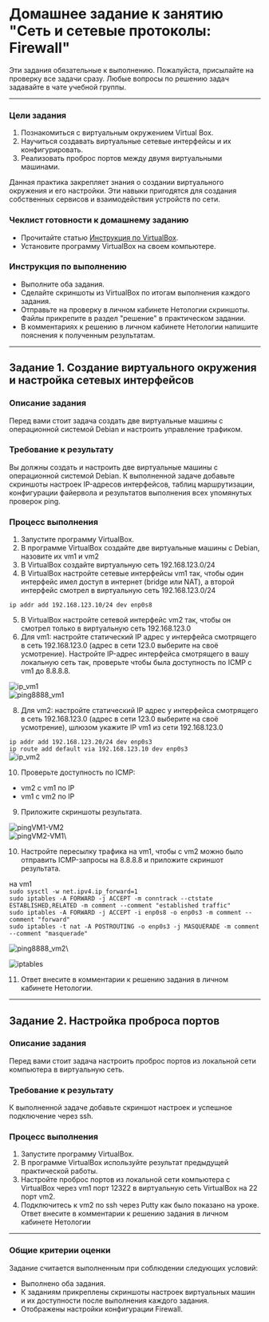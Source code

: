 # Домашнее задание к занятию "Сеть и сетевые протоколы: Firewall"
 
Эти задания обязательные к выполнению. Пожалуйста, присылайте на проверку все задачи сразу. Любые вопросы по решению задач задавайте в чате учебной группы.

---

### Цели задания
1. Познакомиться с виртуальным окружением Virtual Box.
2. Научиться создавать виртуальные сетевые интерфейсы и их конфигурировать.
3. Реализовать проброс портов между двумя виртуальными машинами.

Данная практика закрепляет знания о создании виртуального окружения и его настройки. Эти навыки пригодятся для создания собственных сервисов и взаимодействия устройств по сети.

### Чеклист готовности к домашнему заданию
- Прочитайте статью [Инструкция по VirtualBox](https://hackware.ru/?p=3727). 
- Установите программу VirtualBox на своем компьютере.

### Инструкция по выполнению 
- Выполните оба задания.
- Сделайте скриншоты из VirtualBox по итогам выполнения каждого задания.
- Отправьте на проверку в личном кабинете Нетологии скриншоты. Файлы прикрепите в раздел "решение" в практическом задании.
- В комментариях к решению в личном кабинете Нетологии напишите пояснения к полученным результатам. 

---

## Задание 1. Создание виртуального окружения и настройка сетевых интерфейсов

### Описание задания
Перед вами стоит задача создать две виртуальные машины с операционной системой Debian и настроить управление трафиком.

### Требование к результату
Вы должны создать и настроить две виртуальные машины с операционной системой Debian. К выполненной задаче добавьте скриншоты настроек IP-адресов интерфейсов, таблиц маршрутизации, конфигурации файервола и результатов выполнения всех упомянутых проверок ping.

### Процесс выполнения
1. Запустите программу VirtualBox.
2. В программе VirtualBox создайте две виртуальные машины с Debian, назовите их vm1 и vm2
3. В VirtualBox создайте виртуальную сеть 192.168.123.0/24
4. В VirtualBox настройте сетевые интерфейсы vm1 так, чтобы один интерфейс имел доступ в интернет (bridge или NAT), а второй интерфейс смотрел в виртуальную сеть 192.168.123.0/24

`ip addr add 192.168.123.10/24 dev enp0s8`

5. В VirtualBox настройте сетевой интерфейс vm2 так, чтобы он смотрел только в виртуальную сеть 192.168.123.0
6. Для vm1: настройте статический IP адрес у интерфейса смотрящего в сеть 192.168.123.0 (адрес в сети 123.0 выберите на своё усмотрение). Настройте IP-адрес интерфейса смотрящего в вашу локальную сеть так, проверьте чтобы была доступность по ICMP c vm1 до 8.8.8.8.

![ip_vm1](ip_vm1.JPG)\
![ping8888_vm1](ping8888_vm1.JPG)

8. Для vm2: настройте статический IP адрес у интерфейса смотрящего в сеть 192.168.123.0 (адрес в сети 123.0 выберите на своё усмотрение), шлюзом укажите IP vm1 из сети 192.168.123.0

`ip addr add 192.168.123.20/24 dev enp0s3`\
`ip route add default via 192.168.123.10 dev enp0s3`\
![ip_vm2](ip_vm2.JPG)

10. Проверьте доступность по ICMP:
 - vm2 с vm1 по IP
 - vm1 с vm2 по IP 
9. Приложите скриншоты результата.

![pingVM1-VM2](pingVM1-VM2.JPG)\
![pingVM2-VM1](pingVM2-VM1.JPG)\
   
10. Настройте пересылку трафика на vm1, чтобы с vm2 можно было отправить ICMP-запросы на 8.8.8.8 и приложите скриншот результата.

на vm1\
`sudo sysctl -w net.ipv4.ip_forward=1`\
`sudo iptables -A FORWARD -j ACCEPT -m conntrack --ctstate ESTABLISHED,RELATED -m comment --comment "established traffic"`\
`sudo iptables -A FORWARD -j ACCEPT -i enp0s8 -o enp0s3 -m comment --comment "forward"`\
`sudo iptables -t nat -A POSTROUTING -o enp0s3 -j MASQUERADE -m comment --comment "masquerade"`

![ping8888_vm2](ping8888_vm2.JPG)\

![iptables](iptables.JPG)

11. Ответ внесите в комментарии к решению задания в личном кабинете Нетологии.

--- 

## Задание 2. Настройка проброса портов

### Описание задания
Перед вами стоит задача настроить проброс портов из локальной сети компьютера в виртуальную сеть.

### Требование к результату
К выполненной задаче добавьте скриншот настроек и успешное подключение через ssh.

### Процесс выполнения
1. Запустите программу VirtualBox.
2. В программе VirtualBox используйте результат предыдущей практической работы.
3. Настройте проброс портов из локальной сети компьютера с VirtualBox через vm1 порт 12322 в виртуальную сеть VirtualBox на 22 порт vm2.
4. Подключитесь к vm2 по ssh через Putty как было показано на уроке. Ответ внесите в комментарии к решению задания в личном кабинете Нетологии

---

### Общие критерии оценки
Задание считается выполненным при соблюдении следующих условий:
- Выполнено оба задания.
- К заданиям прикреплены скриншоты настроек виртуальных машин и их доступности после выполнения каждого задания.
- Отображены настройки конфигурации Firewall.
 
 
 
